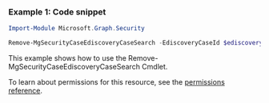 ### Example 1: Code snippet

```powershellImport-Module Microsoft.Graph.Security

Remove-MgSecurityCaseEdiscoveryCaseSearch -EdiscoveryCaseId $ediscoveryCaseId -EdiscoverySearchId $ediscoverySearchId
```
This example shows how to use the Remove-MgSecurityCaseEdiscoveryCaseSearch Cmdlet.
To learn about permissions for this resource, see the [permissions reference](/graph/permissions-reference).

